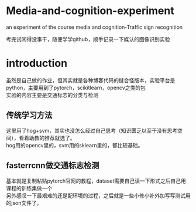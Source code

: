 # Media-and-cognition-experiment
an experiment of the course media and cognition-Traffic sign recognition

考完试闲得没事干，随便学学github，顺手记录一下媒认的图像识别实验

# introduction
虽然是自己做的作业，但其实就是各种博客代码的缝合怪版本，实验平台是python，主要用到了pytorch，scikitlearn，opencv之类的包  
实验的内容主要是交通标志的分类与检测

## 传统学习方法
这里用了hog+svm，其实也没怎么经过自己思考（知识匮乏以至于没有思考空间），看着助教的推荐就选了。  
hog用的opencv里的，svm用的sklearn里的，都比较基础。

## fasterrcnn做交通标志检测
基本就是复制粘贴pytorch官网的教程，dataset需要自己读一下形式之后自己用课程的训练集做一个  
另外感叹一下最艰难的还是配环境的过程，之后就是一些小修小补外加写写测试用的json文件了。
